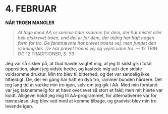 # 4. FEBRUAR

**NÅR TROEN MANGLER**

> *At tage imod AA er somme tider sværere for dem, der har mistet eller helt afskrevet troen, end det er for dem, der aldrig har haft nogen form for tro. De førstnævnte har prøvet troens vej, men fundet den virkningsløs. De har prøvet troens vej og vejen uden tro.*
> — 12 TRIN OG 12 TRADITIONER, S. 33

Jeg var så sikker på, at Gud havde svigtet mig, at jeg til sidst gik i total opposition, skønt jeg vidste bedre, og kastede mig ud i den sidste voldsomme druktur. Min tro blev til bitterhed, og det var sandelig ikke tilfældigt. De, der en gang har haft en dyb tro, rammer bunden hårdere. Det tog lang tid at vække min tro igen, selv om jeg gik i AA. Med min forstand var jeg taknemmelig for at have overlevet så stort et fald; men mit hjerte var koldt. Alligevel holdt jeg mig til AA-programmet, for alternativerne var for trøstesløse. Jeg blev ved med at komme tilbage, og gradvist blev min tro levende igen.
